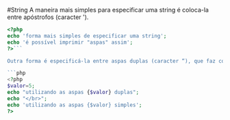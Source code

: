 #String
A maneira mais simples para especificar uma string é coloca-la entre apóstrofos (caracter '). 

```php
<?php
echo 'forma mais simples de especificar uma string';
echo 'é possível imprimir "aspas" assim';
?>```

Outra forma é especificá-la entre aspas duplas (caracter “), que faz com que o PHP interprete variáveis. 

```php
<?php
$valor=5;
echo "utilizando as aspas {$valor} duplas";
echo "</br>";
echo 'utilizando as aspas {$valor} simples';
?>
```
